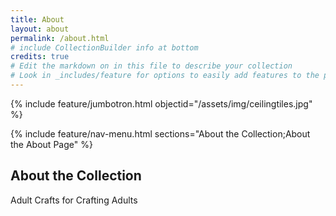 ```yaml
---
title: About
layout: about
permalink: /about.html
# include CollectionBuilder info at bottom
credits: true
# Edit the markdown on in this file to describe your collection
# Look in _includes/feature for options to easily add features to the page
---
```


{% include feature/jumbotron.html objectid="/assets/img/ceilingtiles.jpg" %}

{% include feature/nav-menu.html sections="About the Collection;About the About Page" %}

## About the Collection

Adult Crafts for Crafting Adults
